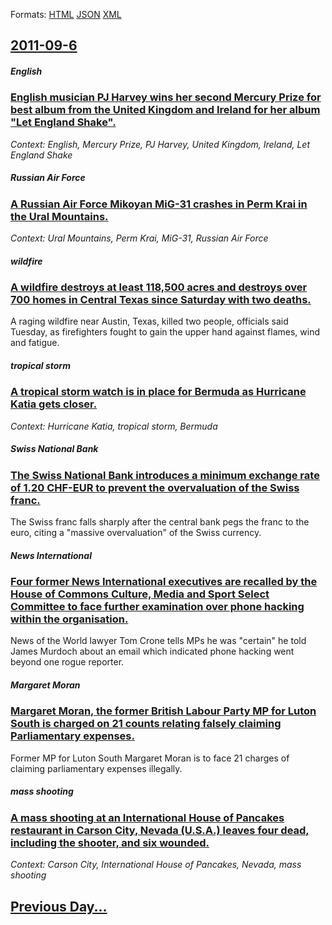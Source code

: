 
Formats: [HTML](2011/09/6/index.html)  [JSON](2011/09/6/index.json)  [XML](2011/09/6/index.xml)  

## [2011-09-6](/news/2011/09/6/index.md)

##### English
### [English musician PJ Harvey wins her second Mercury Prize for best album from the United Kingdom and Ireland for her album "Let England Shake". ](/news/2011/09/6/english-musician-pj-harvey-wins-her-second-mercury-prize-for-best-album-from-the-united-kingdom-and-ireland-for-her-album-let-england-shake.md)
_Context: English, Mercury Prize, PJ Harvey, United Kingdom, Ireland, Let England Shake_

##### Russian Air Force
### [A Russian Air Force Mikoyan MiG-31 crashes in Perm Krai in the Ural Mountains. ](/news/2011/09/6/a-russian-air-force-mikoyan-mig-31-crashes-in-perm-krai-in-the-ural-mountains.md)
_Context: Ural Mountains, Perm Krai, MiG-31, Russian Air Force_

##### wildfire
### [A wildfire destroys at least 118,500 acres and destroys over 700 homes in Central Texas since Saturday with two deaths. ](/news/2011/09/6/a-wildfire-destroys-at-least-118-500-acres-and-destroys-over-700-homes-in-central-texas-since-saturday-with-two-deaths.md)
A raging wildfire near Austin, Texas, killed two people, officials said Tuesday, as firefighters fought to gain the upper hand against flames, wind and fatigue.

##### tropical storm
### [A tropical storm watch is in place for Bermuda as Hurricane Katia gets closer. ](/news/2011/09/6/a-tropical-storm-watch-is-in-place-for-bermuda-as-hurricane-katia-gets-closer.md)
_Context: Hurricane Katia, tropical storm, Bermuda_

##### Swiss National Bank
### [The Swiss National Bank introduces a minimum exchange rate of 1.20 CHF-EUR to prevent the overvaluation of the Swiss franc. ](/news/2011/09/6/the-swiss-national-bank-introduces-a-minimum-exchange-rate-of-1-20-chf-eur-to-prevent-the-overvaluation-of-the-swiss-franc.md)
The Swiss franc falls sharply after the central bank pegs the franc to the euro, citing a &quot;massive overvaluation&quot; of the Swiss currency.

##### News International
### [Four former News International executives are recalled by the House of Commons Culture, Media and Sport Select Committee to face further examination over phone hacking within the organisation. ](/news/2011/09/6/four-former-news-international-executives-are-recalled-by-the-house-of-commons-culture-media-and-sport-select-committee-to-face-further-exa.md)
News of the World lawyer Tom Crone tells MPs he was &quot;certain&quot; he told James Murdoch about an email which indicated phone hacking went beyond one rogue reporter.

##### Margaret Moran
### [Margaret Moran, the former British Labour Party MP for Luton South is charged on 21 counts relating falsely claiming Parliamentary expenses. ](/news/2011/09/6/margaret-moran-the-former-british-labour-party-mp-for-luton-south-is-charged-on-21-counts-relating-falsely-claiming-parliamentary-expenses.md)
Former MP for Luton South Margaret Moran is to face 21 charges of claiming parliamentary expenses illegally.

##### mass shooting
### [A mass shooting at an International House of Pancakes restaurant in Carson City, Nevada (U.S.A.) leaves four dead, including the shooter, and six wounded. ](/news/2011/09/6/a-mass-shooting-at-an-international-house-of-pancakes-restaurant-in-carson-city-nevada-u-s-a-leaves-four-dead-including-the-shooter-an.md)
_Context: Carson City, International House of Pancakes, Nevada, mass shooting_

## [Previous Day...](/news/2011/09/5/index.md)

